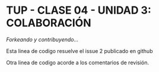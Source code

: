 # TUP - CLASE 04 - UNIDAD 3: COLABORACIÓN

_Forkeando y contribuyendo..._

Esta linea de codigo resuelve el issue 2 publicado en github

Otra linea de codigo acorde a los comentarios de revisión.